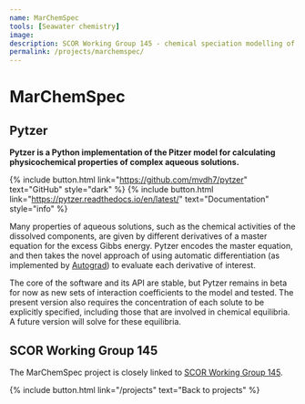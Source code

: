 ```yaml
---
name: MarChemSpec
tools: [Seawater chemistry]
image:
description: SCOR Working Group 145 - chemical speciation modelling of seawater for the 21<sup>st</sup> century.
permalink: /projects/marchemspec/
---
```


# MarChemSpec

## Pytzer

**Pytzer is a Python implementation of the Pitzer model for calculating physicochemical properties of complex aqueous solutions.**

{% include button.html link="https://github.com/mvdh7/pytzer" text="GitHub" style="dark" %}
{% include button.html link="https://pytzer.readthedocs.io/en/latest/" text="Documentation" style="info" %}
<!--{% include button.html link="https://raw.githubusercontent.com/mvdh7/mvdh7.github.io/master/citations/Humphreys2015Calkulate.bib" text="Citation" style="light" %}-->

Many properties of aqueous solutions, such as the chemical activities of the dissolved components, are given by different derivatives of a master equation for the excess Gibbs energy. Pytzer encodes the master equation, and then takes the novel approach of using automatic differentiation (as implemented by [Autograd](https://github.com/HIPS/autograd)) to evaluate each derivative of interest.

The core of the software and its API are stable, but Pytzer remains in beta for now as new sets of interaction coefficients to the model and tested. The present version also requires the concentration of each solute to be explicitly specified, including those that are involved in chemical equilibria. A future version will solve for these equilibria.

## SCOR Working Group 145

The MarChemSpec project is closely linked to [SCOR Working Group 145](http://marchemspec.org/).

<p class="text-center">
{% include button.html link="/projects" text="Back to projects" %}
</p>
